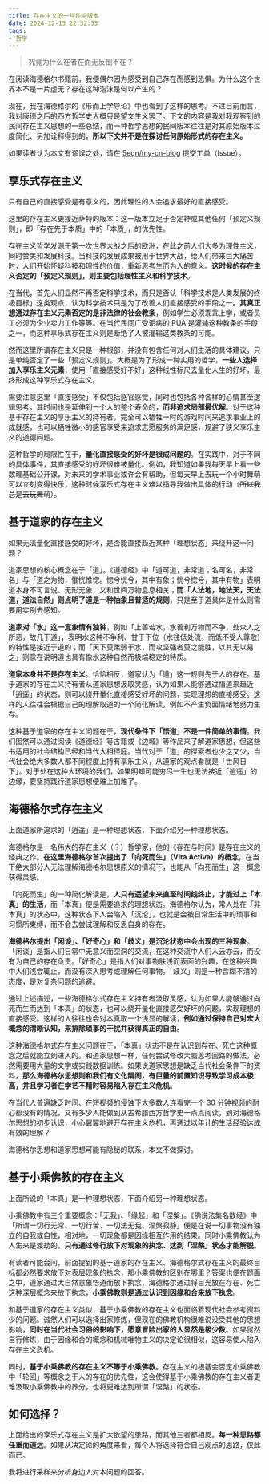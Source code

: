 ```yaml
---
title: 存在主义的一些民间版本
date: 2024-12-15 22:32:55
tags:
- 哲学
---
```


> 究竟为什么在者在而无反倒不在？

在阅读海德格尔书籍前，我便偶尔因为感受到自己存在而感到恐惧。为什么这个世界本不是一片虚无？存在这种泡沫是何以产生的？

现在，我在海德格尔的《形而上学导论》中也看到了这样的思考。不过目前而言，我对康德之后的西方哲学史大概只是望文生义罢了。下文的内容是我对我观察到的民间存在主义思想的一些总结，而一种哲学思想的民间版本往往是对其原始版本过度简化、另加诠释得到的，**所以下文并不是在探讨任何原始形式的存在主义。**

如果读者认为本文有谬误之处，请在 [5eqn/my-cn-blog](https://github.com/5eqn/my-cn-blog/issues) 提交工单（Issue）。

## 享乐式存在主义

只有自己的直接感受是有意义的，因此理性的人会追求最好的直接感受。

这里的存在主义更接近萨特的版本：这一版本立足于否定神或其他任何「预定义规则」，即「存在先于本质」中的「本质」，的优先性。

存在主义哲学发源于第一次世界大战之后的欧洲，在此之前人们大多为理性主义，同时赞美和发展科技。当科技的发展成果被用于世界大战，给人们带来巨大痛苦时，人们开始怀疑科技和理性的价值，重新思考生而为人的意义。**这时候的存在主义否定的「预定义规则」，则主要包括理性主义和科学技术**。

在当代，首先人们显然不再否定科学技术，而只是否认「科学技术是人类发展的终极目标」这类观点，认为科学技术只是为了改善人们直接感受的手段之一。**其真正想通过存在主义元素否定的是非法律的社会教条**，例如学生必须乖乖上学，或者员工必须为企业卖力工作等等。在当代民间广受诟病的 PUA 是灌输这种教条的手段之一，而这种享乐式存在主义则是断绝了人被灌输这类教条的可能。

然而这里所谓存在主义只是一种根部，并没有包含任何对人们生活的具体建议，只是单纯否定了一些「预定义规则」。大概是为了形成一种实用的哲学，**一些人选择加入享乐主义元素**，使用「直接感受好不好」这种线性标尺去量化人生的好坏，最终形成这种享乐式存在主义。

需要注意这里「直接感受」不仅包括感官感觉，同时也包括各种各样的心情甚至逻辑思考，其时间也是延伸到一个人的整个寿命的，**而非追求局部最优解**。对于这种基于存在主义的享乐主义的持有者，完全可以牺牲一时的游戏时间来追求事业上的成就感，也可以牺牲微小的感官享受来追求志愿服务的满足感，规避了狭义享乐主义的道德问题。

这种哲学的局限性在于，**量化直接感受的好坏是很成问题的**。在实践中，对于不同的具体事件，其直接感受的好坏很难被量化。例如，我知道如果我每天早上看一些数理基础公开课，对未来的学术事业或许会有帮助，但每天早上去玩一个小时舞萌可以立刻变得快乐，这种时候享乐式存在主义难以指导我做出具体的行动（~~所以我总是去玩舞萌~~）。

## 基于道家的存在主义

如果无法量化直接感受的好坏，是否能直接趋近某种「理想状态」来绕开这一问题？

道家思想的核心概念在于「道」。《道德经》中「道可道，非常道；名可名，非常名」与「道之为物，惟恍惟惚。惚兮恍兮，其中有象；恍兮惚兮，其中有物」表明道本身不可言说、无形无象，又和世间万物息息相关；**而「人法地，地法天，天法道，道法自然」则点明了道是一种抽象且普适的规则**，只是至于道具体是什么则需要用实例去感知。

**道家对「水」这一意象情有独钟**，例如「上善若水，水善利万物而不争，处众人之所恶，故几于道」，表明水这种不争利、甘于下位（水往低处流，而低不受人尊敬）的特性是接近于道的；而「天下莫柔弱于水，而攻坚强者莫之能胜，以其无以易之」则意在说明道也具有像水这种自然而极端稳定的特质。

**道家本身并不是存在主义**。恰恰相反，道家认为「道」这一规则先于人的存在。基于道家的存在主义持有者从道家思想汲取灵感，认为如果人能够通过悟道来趋近「逍遥」的状态，则可以绕开量化直接感受好坏的问题，实现理想的直接感受。这样的人往往会根据自己的理解取道的一个简化解读，例如不产生负面情绪地努力生存。

这种基于道家的存在主义问题在于，**现代条件下「悟道」不是一件简单的事情**。我们固然可以通过阅读《道德经》等古籍或《边城》等作品来了解道家思想，但这些书适用的社会结构已经和当代大相径庭。当代对于「道」的探索者也少之又少，当代社会绝大多数人都不同程度上持有享乐主义，从道家的观点看就是「世风日下」。对于处在这种大环境的我们，如果明知可能穷尽一生也无法接近「逍遥」的边缘，要坚持践行道家思想便难上加难了。

## 海德格尔式存在主义

上面道家所追求的「逍遥」是一种理想状态，下面介绍另一种理想状态。

海德格尔是一名伟大的存在主义（？）哲学家，他的《存在与时间》是存在主义的经典之作。**在这里海德格尔首次提出了「向死而生」（Vita Activa）的概念**，在当下绝大部分人无法理解海德格尔思想原义的情况下，也能从「向死而生」这一概念获得灵感。

「向死而生」的一种简化解读是，**人只有遥望未来直至时间线终止，才能过上「本真」的生活**，而「本真」便是需要追求的理想状态。海德格尔认为，常人处在「非本真」的状态中，这种状态下人会陷入「沉沦」，也就是会被日常生活中的琐事和习惯所束缚，而不会去尝试理解和反思自身的存在。

**海德格尔提出「闲谈」、「好奇心」和「歧义」是沉沦状态中会出现的三种现象**。「闲谈」是指人们日常中无意义而空洞的交流，在这种交流中人们人云亦云，而没有为自己的存在负责。「好奇心」是指人们对事物肤浅而表面的兴趣，在这种兴趣中人们浅尝辄止，而没有深入思考或理解任何事物。「歧义」则是一种含糊不清的态度，是对复杂问题的逃避。

通过上述描述，一些海德格尔式存在主义持有者汲取灵感，认为如果人能够通过向死而生而达到「本真」的状态，也可以绕开量化直接感受好坏的问题，实现理想的直接感受。这样的人往往也会对本真取一个浅显的解读，**例如通过保持自己对宏大概念的清晰认知，来排除琐事的干扰并获得真正的自由**。

这种海德格尔式存在主义问题在于，「本真」状态不是在认识到存在、死亡这种概念之后就能立刻进入的。和道家思想一样，任何尝试修改大脑思考回路的做法，必然需要用大量的文字或实践数据训练。如果说道家思想是缺乏当代社会条件下的资料，**那么海德格尔思想则和我们有文化隔阂，有巨量的前置知识导致学习成本极高，并且学习者在学艺不精时容易陷入存在主义危机**。

在当代人普遍缺乏时间、在短视频的侵蚀下大多数人连看完一个 30 分钟视频的耐心都没有的情况，又有多少人能做到从古希腊西方哲学史一点点阅读，到对海德格尔思想的初步认识，小心翼翼地避开存在主义危机，再通过以年计的生活经验达成有效的理解？

海德格尔思想和道家思想可能有隐秘的联系，本文不做探讨。

## 基于小乘佛教的存在主义

上面所说的「本真」是一种理想状态，下面介绍另一种理想状态。

小乘佛教中有三个重要概念：「无我」、「缘起」和「涅槃」。《佛说法集名数经》中「所谓一切行无常、一切行苦、一切法无我、涅槃寂静」便是在说一切事物没有独立的自我或自性，相对地，一切现象都是因缘相互作用的结果。同时小乘佛教认为人生来是渡劫的，**只有通过修行放下对现象的执念、达到「涅槃」状态才能解脱**。

有读者可能会问，前面提到的基于道家的存在主义、海德格尔式存在主义的最终目标都必然要求放下对表层现象的执念，那小乘佛教的区别在哪里？答案也便在题面之中，道家通过大自然意象悟道而放下执念，海德格尔通过将目光放在存在、死亡这种深层概念来放下执念，**小乘佛教则是通过认识到因缘和合来放下执念**。

和基于道家的存在主义类似，基于小乘佛教的存在主义也面临着现代社会参考资料少的问题。诚然人们可以选择出家修炼，但现在的佛教机构很难说没受其他的思想影响，**同时在当代社会习俗的影响下，愿意冒险出家的人显然是极少数**。如果贸然自行修炼，由于因缘和合的概念和机械唯物主义的决定论很相似，这容易使人陷入存在主义危机。

同时，**基于小乘佛教的存在主义不等于小乘佛教**。存在主义的根基会否定小乘佛教中「轮回」等概念之于人的存在的优先性，这会使得基于小乘佛教的存在主义者更难汲取小乘佛教中的养分，也将更难达到所谓「涅槃」的状态。

## 如何选择？

上面给出的享乐式存在主义是扩大欲望的思路，而其他三者都相反。**每一种思路都任重而道远**。如果从决定论的角度来看，每个人将选择符合自己观点的思路，仅此而已。

我将进行采样来分析身边人对本问题的回答。